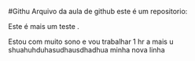 #Githu
Arquivo da aula de github este é um repositorio:

Este é mais um teste .

Estou com muito sono e vou trabalhar 1 hr a mais
u
shuahuhduhasudhausdhadhua
minha nova linha
